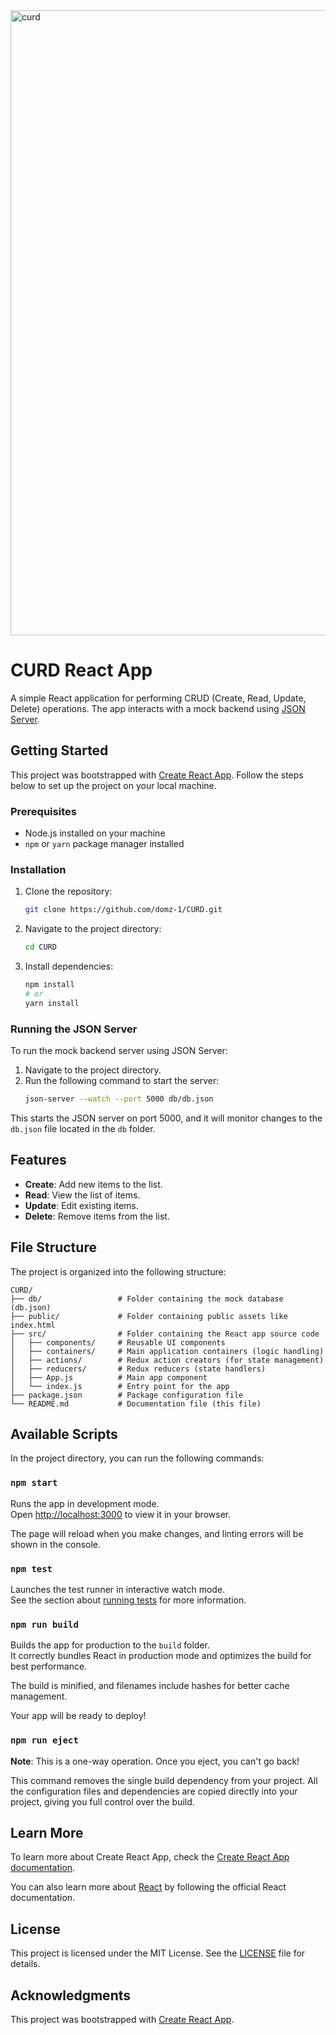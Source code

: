 
<img src="https://github.com/user-attachments/assets/616bea9f-113d-4134-a3ae-e8998091dea0" width="1000" alt="curd">

# CURD React App

A simple React application for performing CRUD (Create, Read, Update, Delete) operations. The app interacts with a mock backend using [JSON Server](https://github.com/typicode/json-server).

## Getting Started

This project was bootstrapped with [Create React App](https://github.com/facebook/create-react-app). Follow the steps below to set up the project on your local machine.

### Prerequisites

- Node.js installed on your machine
- `npm` or `yarn` package manager installed

### Installation

1. Clone the repository:
   ```bash
   git clone https://github.com/domz-1/CURD.git
   ```

2. Navigate to the project directory:
   ```bash
   cd CURD
   ```

3. Install dependencies:
   ```bash
   npm install
   # or
   yarn install
   ```

### Running the JSON Server

To run the mock backend server using JSON Server:

1. Navigate to the project directory.
2. Run the following command to start the server:
   ```bash
   json-server --watch --port 5000 db/db.json
   ```

This starts the JSON server on port 5000, and it will monitor changes to the `db.json` file located in the `db` folder.

## Features

- **Create**: Add new items to the list.
- **Read**: View the list of items.
- **Update**: Edit existing items.
- **Delete**: Remove items from the list.

## File Structure

The project is organized into the following structure:

```
CURD/
├── db/                 # Folder containing the mock database (db.json)
├── public/             # Folder containing public assets like index.html
├── src/                # Folder containing the React app source code
│   ├── components/     # Reusable UI components
│   ├── containers/     # Main application containers (logic handling)
│   ├── actions/        # Redux action creators (for state management)
│   ├── reducers/       # Redux reducers (state handlers)
│   ├── App.js          # Main app component
│   └── index.js        # Entry point for the app
├── package.json        # Package configuration file
└── README.md           # Documentation file (this file)
```

## Available Scripts

In the project directory, you can run the following commands:

### `npm start`

Runs the app in development mode.  
Open [http://localhost:3000](http://localhost:3000) to view it in your browser.

The page will reload when you make changes, and linting errors will be shown in the console.

### `npm test`

Launches the test runner in interactive watch mode.  
See the section about [running tests](https://facebook.github.io/create-react-app/docs/running-tests) for more information.

### `npm run build`

Builds the app for production to the `build` folder.  
It correctly bundles React in production mode and optimizes the build for best performance.

The build is minified, and filenames include hashes for better cache management.

Your app will be ready to deploy!

### `npm run eject`

**Note**: This is a one-way operation. Once you eject, you can't go back!

This command removes the single build dependency from your project. All the configuration files and dependencies are copied directly into your project, giving you full control over the build.

## Learn More

To learn more about Create React App, check the [Create React App documentation](https://facebook.github.io/create-react-app/docs/getting-started).

You can also learn more about [React](https://reactjs.org/) by following the official React documentation.

## License

This project is licensed under the MIT License. See the [LICENSE](LICENSE) file for details.

## Acknowledgments

This project was bootstrapped with [Create React App](https://github.com/facebook/create-react-app).

